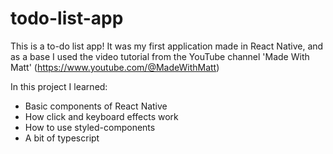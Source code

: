 # todo-list-app

This is a to-do list app!
It was my first application made in React Native, and as a base I used the video tutorial from the YouTube channel 'Made With Matt' (https://www.youtube.com/@MadeWithMatt)

In this project I learned:
* Basic components of React Native
* How click and keyboard effects work
* How to use styled-components
* A bit of typescript
